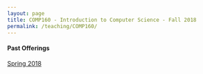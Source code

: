 ```yaml
---
layout: page
title: COMP160 - Introduction to Computer Science - Fall 2018
permalink: /teaching/COMP160/
---
```



#### Past Offerings

[Spring 2018](/teaching/COMP160/sp18/)
